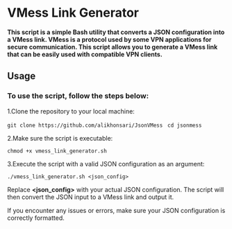 # VMess Link Generator

**This script is a simple Bash utility that converts a JSON configuration into a VMess link. VMess is a protocol used by some VPN applications for secure communication. This script allows you to generate a VMess link that can be easily used with compatible VPN clients.**

## Usage

### To use the script, follow the steps below:

1.Clone the repository to your local machine:

`git clone https://github.com/alikhonsari/JsonVMess
`
`cd jsonmess`


2.Make sure the script is executable:

`chmod +x vmess_link_generator.sh
`

3.Execute the script with a valid JSON configuration as an argument:

`./vmess_link_generator.sh <json_config>
`

Replace **<json_config>** with your actual JSON configuration. The script will then convert the JSON input to a VMess link and output it.

If you encounter any issues or errors, make sure your JSON configuration is correctly formatted.
